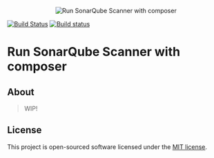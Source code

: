<p align="center"><img src="https://i.imgur.com/xcIhGwP.png" alt="Run SonarQube Scanner with composer" /></p>

[![Build Status](https://travis-ci.org/rogervila/php-sonarqube-scanner.svg?branch=master)](https://travis-ci.org/rogervila/php-sonarqube-scanner)
[![Build status](https://ci.appveyor.com/api/projects/status/weidwo98jcdrtkxm?svg=true)](https://ci.appveyor.com/project/roger-vila/php-sonarqube-scanner)


# Run SonarQube Scanner with composer

## About

> WIP!

## License

This project is open-sourced software licensed under the [MIT license](https://opensource.org/licenses/MIT).
